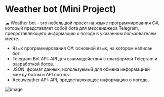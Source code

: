 # Weather bot (Mini Project)

☁ Weather bot - это небольшой проект на языке программирования C#, который представляет собой бота для мессенджера Telegram, предоставляющего информацию о погоде в указанном пользователем месте.

- Язык программирования C#: основной язык, на котором написан бот.
- Telegram Bot API: API для взаимодействия с платформой Telegram и разработкой ботов.
- JSON: формат данных, используемый для обмена информацией между ботом и API погоды.
- Accuweather API: API, предоставляющее информацию о погоде.


![image](https://github.com/alexgger/Weather-bot-Telegram/assets/83018282/0d086b0a-c2e0-4fac-84dd-7b838270d4d4)
